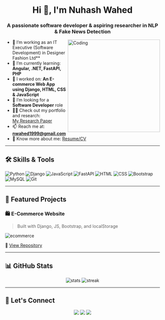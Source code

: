 <h1 align="center">Hi 👋, I'm Nuhash Wahed</h1>
<h3 align="center">A passionate software developer & aspiring researcher in NLP & Fake News Detection</h3>

<img align="right" alt="Coding" width="300" src="https://media.giphy.com/media/qgQUggAC3Pfv687qPC/giphy.gif">


- 🌱 I’m working as an IT Executive (Software Development) in Designer Fashion Ltd**
- 🌱 I’m currently learning: **Angular, .NET, FastAPI, PHP**
- 🔭 I worked on: **An E-commerce Web App using Django, HTML, CSS & JavaScript**
- 💼 I’m looking for a **Software Developer** role
- 👨‍💻 Check out my portfolio and research:  
  [My Research Paper](https://peerj.com/articles/cs-1669) 
- 📫 Reach me at: **nwahed1999@gmail.com**
- 📄 Know more about me: [Resume/CV](https://github.com/NuhashWahed/NuhashWahed/blob/main/Nuhash(CV).pdf)

---

## 🛠️ Skills & Tools

![Python](https://img.shields.io/badge/-Python-333?style=for-the-badge&logo=python)
![Django](https://img.shields.io/badge/-Django-092E20?style=for-the-badge&logo=django)
![JavaScript](https://img.shields.io/badge/-JavaScript-F7DF1E?style=for-the-badge&logo=javascript&logoColor=black)
![FastAPI](https://img.shields.io/badge/-FastAPI-009688?style=for-the-badge&logo=fastapi)
![HTML](https://img.shields.io/badge/-HTML5-E34F26?style=for-the-badge&logo=html5&logoColor=white)
![CSS](https://img.shields.io/badge/-CSS3-1572B6?style=for-the-badge&logo=css3)
![Bootstrap](https://img.shields.io/badge/-Bootstrap-563D7C?style=for-the-badge&logo=bootstrap)
![MySQL](https://img.shields.io/badge/-MySQL-4479A1?style=for-the-badge&logo=mysql)
![Git](https://img.shields.io/badge/-Git-F05032?style=for-the-badge&logo=git)

---

## 📌 Featured Projects

### 🛍️ E-Commerce Website
> Built with Django, JS, Bootstrap, and localStorage

![ecommerce](https://raw.githubusercontent.com/your-username/your-repo-name/main/screenshots/ecommerce.gif)

🔗 [View Repository](#)

---

## 📊 GitHub Stats

<p align="center">
  <img src="https://github-readme-stats.vercel.app/api?username=nuhashwahed&show_icons=true&theme=tokyonight" alt="stats" />
  <img src="https://github-readme-streak-stats.herokuapp.com/?user=nuhashwahed&theme=tokyonight" alt="streak" />
</p>

---

## 🤝 Let's Connect

<p align="center">
  <a href="mailto:nwahed1999@gmail.com"><img src="https://img.shields.io/badge/-Email-red?style=for-the-badge&logo=gmail&logoColor=white"></a>
  <a href="https://linkedin.com/in/nuhashwahed"><img src="https://img.shields.io/badge/-LinkedIn-blue?style=for-the-badge&logo=linkedin&logoColor=white"></a>
  <a href="https://github.com/nuhashwahed"><img src="https://img.shields.io/badge/-GitHub-black?style=for-the-badge&logo=github&logoColor=white"></a>
</p>
